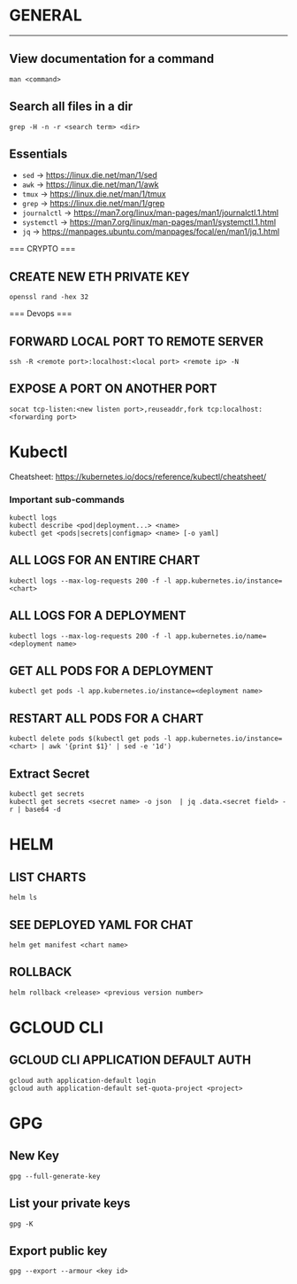 # GENERAL

--- 

## View documentation for a command
`man <command> `

## Search all files in a dir
`grep -H -n -r <search term> <dir>`

## Essentials

* `sed` -> https://linux.die.net/man/1/sed
* `awk` -> https://linux.die.net/man/1/awk
* `tmux` -> https://linux.die.net/man/1/tmux
* `grep` -> https://linux.die.net/man/1/grep
* `journalctl` -> https://man7.org/linux/man-pages/man1/journalctl.1.html
* `systemctl` -> https://man7.org/linux/man-pages/man1/systemctl.1.html
* `jq` -> https://manpages.ubuntu.com/manpages/focal/en/man1/jq.1.html

=== CRYPTO ===

## CREATE NEW ETH PRIVATE KEY 

`openssl rand -hex 32`

=== Devops === 

## FORWARD LOCAL PORT TO REMOTE SERVER 

`ssh -R <remote port>:localhost:<local port> <remote ip> -N`

## EXPOSE A PORT ON ANOTHER PORT

`socat tcp-listen:<new listen port>,reuseaddr,fork tcp:localhost:<forwarding port>`

# Kubectl 

Cheatsheet: https://kubernetes.io/docs/reference/kubectl/cheatsheet/

### Important sub-commands

```
kubectl logs
kubectl describe <pod|deployment...> <name>
kubectl get <pods|secrets|configmap> <name> [-o yaml]
```

## ALL LOGS FOR AN ENTIRE CHART

`kubectl logs --max-log-requests 200 -f -l app.kubernetes.io/instance=<chart>`

## ALL LOGS FOR A DEPLOYMENT

`kubectl logs --max-log-requests 200 -f -l app.kubernetes.io/name=<deployment name>`

## GET ALL PODS FOR A DEPLOYMENT

`kubectl get pods -l app.kubernetes.io/instance=<deployment name>`

## RESTART ALL PODS FOR A CHART

`kubectl delete pods $(kubectl get pods -l app.kubernetes.io/instance=<chart> | awk '{print $1}' | sed -e '1d')`

## Extract Secret 
```
kubectl get secrets
kubectl get secrets <secret name> -o json  | jq .data.<secret field> -r | base64 -d
```

# HELM

## LIST CHARTS

`helm ls`

## SEE DEPLOYED YAML FOR CHAT

`helm get manifest <chart name>`

## ROLLBACK

`helm rollback <release> <previous version number>`

# GCLOUD CLI

## GCLOUD CLI APPLICATION DEFAULT AUTH

```
gcloud auth application-default login 
gcloud auth application-default set-quota-project <project>
```


# GPG

## New Key
`gpg --full-generate-key`

## List your private keys
`gpg -K`

## Export public key  
`gpg --export --armour <key id>`
